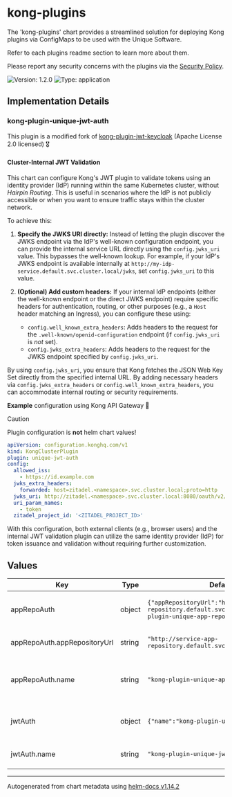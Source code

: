 # kong-plugins

The 'kong-plugins' chart provides a streamlined solution for deploying Kong plugins via ConfigMaps to be used with the Unique Software.

Refer to each plugins readme section to learn more about them.

Please report any security concerns with the plugins via the [Security Policy](https://github.com/Unique-AG/helm-charts/tree/main?tab=security-ov-file).

![Version: 1.2.0](https://img.shields.io/badge/Version-1.2.0-informational?style=flat-square) ![Type: application](https://img.shields.io/badge/Type-application-informational?style=flat-square)

## Implementation Details
### kong-plugin-unique-jwt-auth
This plugin is a modified fork of [kong-plugin-jwt-keycloak](https://github.com/telekom-digioss/kong-plugin-jwt-keycloak) (Apache License 2.0 licensed) 🎖️

#### Cluster-Internal JWT Validation

This chart can configure Kong's JWT plugin to validate tokens using an identity provider (IdP) running within the same Kubernetes cluster, without _Hairpin Routing_. This is useful in scenarios where the IdP is not publicly accessible or when you want to ensure traffic stays within the cluster network.

To achieve this:

1.  **Specify the JWKS URI directly:** Instead of letting the plugin discover the JWKS endpoint via the IdP's well-known configuration endpoint, you can provide the internal service URL directly using the `config.jwks_uri` value. This bypasses the well-known lookup. For example, if your IdP's JWKS endpoint is available internally at `http://my-idp-service.default.svc.cluster.local/jwks`, set `config.jwks_uri` to this value.

2.  **(Optional) Add custom headers:** If your internal IdP endpoints (either the well-known endpoint or the direct JWKS endpoint) require specific headers for authentication, routing, or other purposes (e.g., a `Host` header matching an Ingress), you can configure these using:
    *   `config.well_known_extra_headers`: Adds headers to the request for the `.well-known/openid-configuration` endpoint (if `config.jwks_uri` is *not* set).
    *   `config.jwks_extra_headers`: Adds headers to the request for the JWKS endpoint specified by `config.jwks_uri`.

By using `config.jwks_uri`, you ensure that Kong fetches the JSON Web Key Set directly from the specified internal URL. By adding necessary headers via `config.jwks_extra_headers` or `config.well_known_extra_headers`, you can accommodate internal routing or security requirements.

**Example** configuration using Kong API Gateway 🦍

> [!CAUTION]
> Plugin configuration is **not** helm chart values!

```yaml
apiVersion: configuration.konghq.com/v1
kind: KongClusterPlugin
plugin: unique-jwt-auth
config:
  allowed_iss:
    - https://id.example.com
  jwks_extra_headers:
    forwarded: host=zitadel.<namespace>.svc.cluster.local;proto=http
  jwks_uri: http://zitadel.<namespace>.svc.cluster.local:8080/oauth/v2/keys
  uri_param_names:
    - token
  zitadel_project_id: '<ZITADEL_PROJECT_ID>'
```

With this configuration, both external clients (e.g., browser users) and the internal JWT validation plugin can utilize the same identity provider (IdP) for token issuance and validation without requiring further customization.

## Values

| Key | Type | Default | Description |
|-----|------|---------|-------------|
| appRepoAuth | object | `{"appRepositoryUrl":"http://service-app-repository.default.svc:8088","name":"kong-plugin-unique-app-repo-auth"}` | appRepoAuth enables the app-repo-auth plugin |
| appRepoAuth.appRepositoryUrl | string | `"http://service-app-repository.default.svc:8088"` | The default app repository url |
| appRepoAuth.name | string | `"kong-plugin-unique-app-repo-auth"` | The name of the app repository auth config map |
| jwtAuth | object | `{"name":"kong-plugin-unique-jwt-auth"}` | jwtAuth enables the jwt-auth plugin |
| jwtAuth.name | string | `"kong-plugin-unique-jwt-auth"` | The name of the jwt auth config map |

----------------------------------------------
Autogenerated from chart metadata using [helm-docs v1.14.2](https://github.com/norwoodj/helm-docs/releases/v1.14.2)
